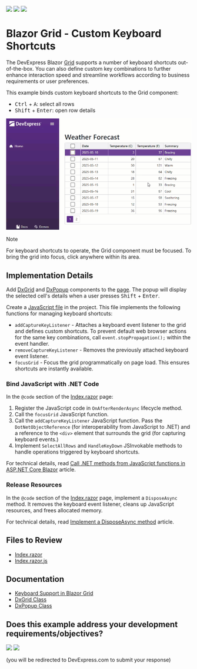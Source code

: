 <!-- default badges list -->
[![](https://img.shields.io/badge/Open_in_DevExpress_Support_Center-FF7200?style=flat-square&logo=DevExpress&logoColor=white)](https://supportcenter.devexpress.com/ticket/details/T1290517)
[![](https://img.shields.io/badge/📖_How_to_use_DevExpress_Examples-e9f6fc?style=flat-square)](https://docs.devexpress.com/GeneralInformation/403183)
[![](https://img.shields.io/badge/💬_Leave_Feedback-feecdd?style=flat-square)](#does-this-example-address-your-development-requirementsobjectives)
<!-- default badges end -->
# Blazor Grid - Custom Keyboard Shortcuts

The DevExpress Blazor [Grid](https://docs.devexpress.com/Blazor/403143/components/grid) supports a number of keyboard shortcuts out-of-the-box. You can also define custom key combinations to further enhance interaction speed and streamline workflows according to business requirements or user preferences.

This example binds custom keyboard shortcuts to the Grid component:

- <kbd>Ctrl</kbd> + <kbd>A</kbd>: select all rows
- <kbd>Shift</kbd> + <kbd>Enter</kbd>: open row details

![Blazor Grid Custom Keyboard Shortcuts](images/grid-keyboard-shortcuts.gif)

> [!NOTE]
> For keyboard shortcuts to operate, the Grid component must be focused. To bring the grid into focus, click anywhere within its area.

## Implementation Details

Add [DxGrid](https://docs.devexpress.com/Blazor/DevExpress.Blazor.DxGrid) and [DxPopup](https://docs.devexpress.com/Blazor/DevExpress.Blazor.DxPopup) components to the [page](CS/GridCustomShortcuts/Components/Pages/Index.razor). The popup will display the selected cell's details when a user presses <kbd>Shift</kbd> + <kbd>Enter</kbd>.

Create a [JavaScript file](CS/GridCustomShortcuts/Components/Pages/Index.razor.js) in the project. This file implements the following functions for managing keyboard shortcuts:

- `addCaptureKeyListener` - Attaches a keyboard event listener to the grid and defines custom shortcuts. To prevent default web browser actions for the same key combinations, call `event.stopPropagation();` within the event handler.
- `removeCaptureKeyListener` - Removes the previously attached keyboard event listener.
- `focusGrid` - Focus the grid programmatically on page load. This ensures shortcuts are instantly available.

### Bind JavaScript with .NET Code

In the `@code` section of the [Index.razor](CS/GridCustomShortcuts/Components/Pages/Index.razor) page:

1. Register the JavaScript code in `OnAfterRenderAsync` lifecycle method.
2. Call the `focusGrid` JavaScript function.
3. Call the `addCaptureKeyListener` JavaScript function. Pass the `DotNetObjectReference` (for interoperability from JavaScript to .NET) and a reference to the `<div>` element that surrounds the grid (for capturing keyboard events.)
4. Implement `SelectAllRows` and `HandleKeyDown` JSInvokable methods to handle operations triggered by keyboard shortcuts.

For technical details, read [Call .NET methods from JavaScript functions in ASP.NET Core Blazor](https://learn.microsoft.com/en-us/aspnet/core/blazor/javascript-interoperability/call-dotnet-from-javascript) article.

### Release Resources

In the `@code` section of the [Index.razor](CS/GridCustomShortcuts/Components/Pages/Index.razor) page, implement a `DisposeAsync` method. It removes the keyboard event listener, cleans up JavaScript resources, and frees allocated memory.

For technical details, read [Implement a DisposeAsync method](https://learn.microsoft.com/en-us/dotnet/standard/garbage-collection/implementing-disposeasync) article.

## Files to Review

- [Index.razor](CS/GridCustomShortcuts/Components/Pages/Index.razor)
- [Index.razor.js](CS/GridCustomShortcuts/Components/Pages/Index.razor.js)

## Documentation

- [Keyboard Support in Blazor Grid](https://docs.devexpress.com/Blazor/404652/components/grid/keyboard-support)
- [DxGrid Class](https://docs.devexpress.com/Blazor/DevExpress.Blazor.DxGrid)
- [DxPopup Class](https://docs.devexpress.com/Blazor/DevExpress.Blazor.DxPopup)

<!-- feedback -->
## Does this example address your development requirements/objectives?

[<img src="https://www.devexpress.com/support/examples/i/yes-button.svg"/>](https://www.devexpress.com/support/examples/survey.xml?utm_source=github&utm_campaign=GridCustomShortcuts&~~~was_helpful=yes) [<img src="https://www.devexpress.com/support/examples/i/no-button.svg"/>](https://www.devexpress.com/support/examples/survey.xml?utm_source=github&utm_campaign=GridCustomShortcuts&~~~was_helpful=no)

(you will be redirected to DevExpress.com to submit your response)
<!-- feedback end -->
